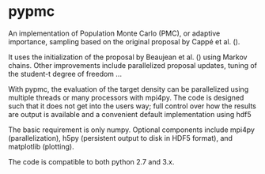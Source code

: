 pypmc
=====

An implementation of Population Monte Carlo (PMC), or adaptive
importance, sampling based on the original proposal by Cappé et al. ().

It uses the initialization of the proposal by Beaujean et al. () using
Markov chains. Other improvements include parallelized proposal
updates, tuning of the student-t degree of freedom ...

With pypmc, the evaluation of the target density can be parallelized
using multiple threads or many processors with mpi4py. The code is
designed such that it does not get into the users way; full control
over how the results are output is available and a convenient default
implementation using hdf5

The basic requirement is only numpy. Optional components include
mpi4py (parallelization), h5py (persistent output to disk in HDF5
format), and matplotlib (plotting).

The code is compatible to both python 2.7 and 3.x.
